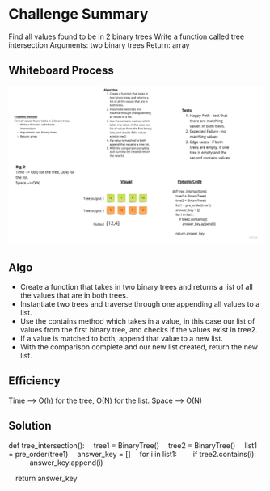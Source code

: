 # Challenge Summary

Find all values found to be in 2 binary trees
Write a function called tree intersection
Arguments: two binary trees
Return: array

## Whiteboard Process

![whiteboard](./CC32WB.jpg)

## Algo

- Create a function that takes in two binary trees and returns a list of all the values that are in both trees.
- Instantiate two trees and traverse through one appending all values to a list.
- Use the contains method which takes in a value, in this case our list of values from the first binary tree, and checks if the values exist in tree2.
- If a value is matched to both, append that value to a new list.
- With the comparison complete and our new list created, return the new list.

## Efficiency

Time --> O(h) for the tree, O(N) for the list.
Space --> O(N)

## Solution

def tree_intersection():
 tree1 = BinaryTree()
 tree2 = BinaryTree()
 list1 = pre_order(tree1)
 answer_key = []
 for i in list1:
  if tree2.contains(i):
   answer_key.append(i)

 return answer_key
